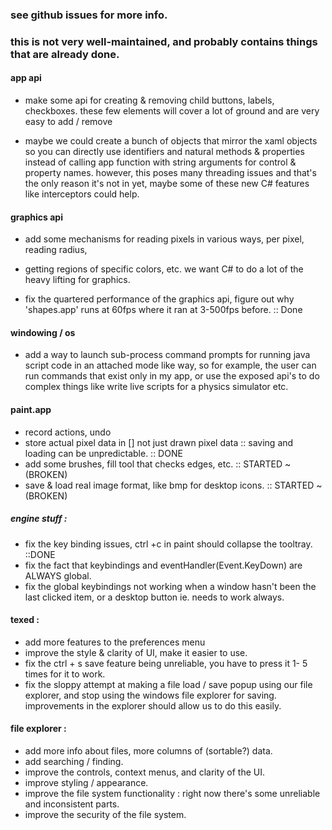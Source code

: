 ### see github issues for more info.
### this is not very well-maintained, and probably contains things that are already done.

#### app api

- make some api for creating & removing child buttons, labels, checkboxes.
	these few elements will cover a lot of ground and are very easy to add / remove

- maybe we could create a bunch of objects that mirror the xaml objects
so you can directly use identifiers and natural methods & properties instead of calling
app function with string arguments for control & property names.
however, this poses many threading issues and that's the only reason it's not in yet, maybe some of these new C# features like interceptors could help.

#### graphics api
- add some mechanisms for reading pixels in various ways, per pixel, reading radius, 

- getting regions of specific colors, etc. we want C# to do a lot of the heavy lifting for graphics. 

- fix the quartered performance of the graphics api, figure out why 'shapes.app'
	runs at 60fps where it ran at 3-500fps before. :: Done

#### windowing / os
	
- add a way to launch sub-process command prompts for running java script code in an
attached mode like way, so for example, the user can run commands that exist only in my app, 
or use the exposed api's to do complex things like write live scripts for a physics simulator etc.

#### paint.app

- record actions, undo
- store actual pixel data in [] not just drawn pixel data :: saving and loading can be unpredictable. :: DONE
- add some brushes, fill tool that checks edges, etc. :: STARTED ~ (BROKEN)
- save & load real image format, like bmp for desktop icons. :: STARTED ~ (BROKEN)

##### engine stuff : 

- fix the key binding issues, ctrl +c in paint should collapse the tooltray. ::DONE
- fix the fact that keybindings and eventHandler(Event.KeyDown) are ALWAYS global.
- fix the global keybindings not working when a window hasn't been the last clicked item, or a desktop button ie. needs to work always.

#### texed : 
- add more features to the preferences menu
- improve the style & clarity of UI, make it easier to use.
- fix the ctrl + s save feature being unreliable, you have to press it 1- 5 times for it to work.
- fix the sloppy attempt at making a file load / save popup using our file explorer, and stop using the windows file explorer for saving. improvements in the explorer should allow us to do this easily.

#### file explorer : 
- add more info about files, more columns of (sortable?) data.
- add searching / finding.
- improve the controls, context menus, and clarity of the UI.
- improve styling / appearance.
- improve the file system functionality : right now there's some unreliable and inconsistent parts.
- improve the security of the file system.
